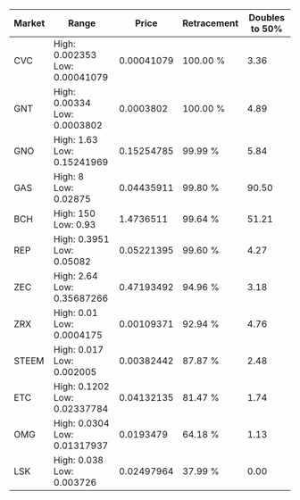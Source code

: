 | Market | Range | Price| Retracement | Doubles to 50% |
| --- | --- | --- | --- | --- |
| CVC | High: 0.002353<br />Low: 0.00041079 | 0.00041079 | 100.00 % | 3.36 |
| GNT | High: 0.00334<br />Low: 0.0003802 | 0.0003802 | 100.00 % | 4.89 |
| GNO | High: 1.63<br />Low: 0.15241969 | 0.15254785 | 99.99 % | 5.84 |
| GAS | High: 8<br />Low: 0.02875 | 0.04435911 | 99.80 % | 90.50 |
| BCH | High: 150<br />Low: 0.93 | 1.4736511 | 99.64 % | 51.21 |
| REP | High: 0.3951<br />Low: 0.05082 | 0.05221395 | 99.60 % | 4.27 |
| ZEC | High: 2.64<br />Low: 0.35687266 | 0.47193492 | 94.96 % | 3.18 |
| ZRX | High: 0.01<br />Low: 0.0004175 | 0.00109371 | 92.94 % | 4.76 |
| STEEM | High: 0.017<br />Low: 0.002005 | 0.00382442 | 87.87 % | 2.48 |
| ETC | High: 0.1202<br />Low: 0.02337784 | 0.04132135 | 81.47 % | 1.74 |
| OMG | High: 0.0304<br />Low: 0.01317937 | 0.0193479 | 64.18 % | 1.13 |
| LSK | High: 0.038<br />Low: 0.003726 | 0.02497964 | 37.99 % | 0.00 |
